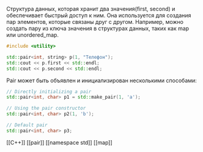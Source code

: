 Структура данных, которая хранит два значения(first, second) и обеспечивает быстрый доступ к ним.
Она используется для создания пар элементов, которые связаны друг с другом. Например, можно создать пару из ключа  значения в структурах данных, таких как map или unordered_map.
```c++
#include <utility>

std::pair<int, string> p(1, "Телефон");
std::cout << p.first << std::endl;
std::cout << p.second << std::endl;
```

Pair может быть объявлен и инициализирован несколькими способами:
```cpp
// Directly initializing a pair
std::pair<int, char> p1 = std::make_pair(1, 'a');

// Using the pair constructor
std::pair<int, char> p2(1, 'b');

// Default pair
std::pair<int, char> p3;
```


[[C++]] [[pair]] [[namespace std]] [[map]] 